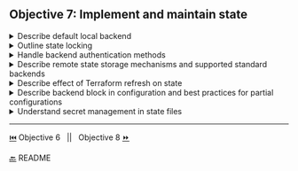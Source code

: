 
## Objective 7: Implement and maintain state	

<details><summary>Describe default local backend</summary>
<p>
Backends,Local
</p>

</details>

<details><summary>Outline state locking	</summary>
<p>
State Locking
</p>

</details>

<details><summary>Handle backend authentication methods	</summary>
<p>
Backend Types	
</p>

</details>

<details><summary>Describe remote state storage mechanisms and supported standard backends</summary>
<p>
Backend Types	
</p>

</details>

<details><summary>Describe effect of Terraform refresh on state	</summary>
<p>
Command: refresh
</p>

</details>

<details><summary>Describe backend block in configuration and best practices for partial configurations	</summary>
<p>
Backend Configuration
</p>

</details>

<details><summary>Understand secret management in state files</summary>
<p>
Sensitive Data in State
</p>

</details>

-------------------------------

[⏮️](/Objective%206/workflow.md) Objective 6 
 &nbsp;
 ||
 &nbsp;
Objective 8 [⏩](/Objective%208/hcl-features.md)

[🔙](/README.md) README
